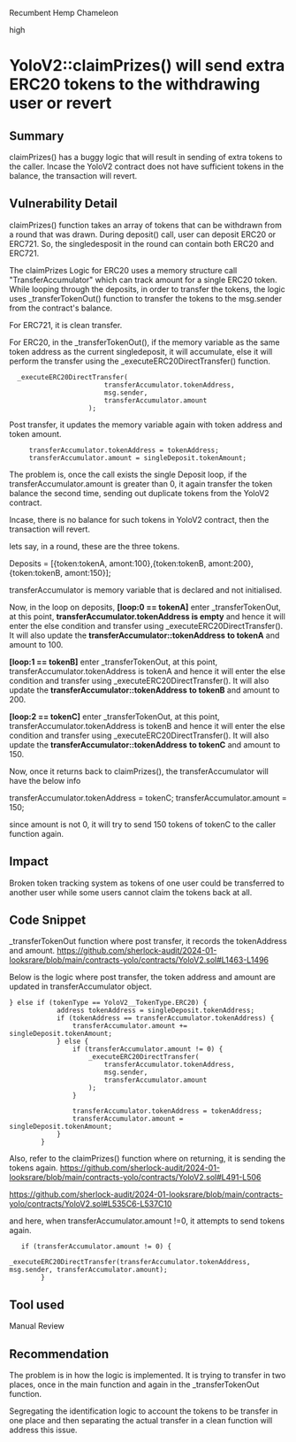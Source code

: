 Recumbent Hemp Chameleon

high

# YoloV2::claimPrizes() will send extra ERC20 tokens to the withdrawing user or revert

## Summary
claimPrizes() has a buggy logic that will result in sending of extra tokens to the caller. Incase the YoloV2 contract does not have sufficient tokens in the balance, the transaction will revert.

## Vulnerability Detail
claimPrizes() function takes an array of tokens that can be withdrawn from a round that was drawn.
During deposit() call, user can deposit ERC20 or ERC721. So, the singledesposit in the round can contain both ERC20 and ERC721.

The claimPrizes Logic for ERC20 uses a memory structure call "TransferAccumulator" which can track amount for a single ERC20 token. While looping through the deposits, in order to transfer the tokens, the logic uses _transferTokenOut() function to transfer the tokens to the msg.sender from the contract's balance.

For ERC721, it is clean transfer.

For ERC20, in the _transferTokenOut(), if the memory variable as the same token address as the current singledeposit, it will accumulate, else it will perform the transfer using the _executeERC20DirectTransfer() function. 

```solidity
  _executeERC20DirectTransfer(
                        transferAccumulator.tokenAddress,
                        msg.sender,
                        transferAccumulator.amount
                    );
```

Post transfer, it updates the memory variable again with token address  and token amount.

```solidity
     transferAccumulator.tokenAddress = tokenAddress;
     transferAccumulator.amount = singleDeposit.tokenAmount;
```
The problem is, once the call exists the single Deposit loop, if the transferAccumulator.amount is greater than 0, it again transfer the token balance the second time, sending out duplicate tokens from the YoloV2 contract.

Incase, there is no balance for such tokens in YoloV2 contract, then the transaction will revert.

lets say, in a round, these are the three tokens.
    
Deposits = [{token:tokenA, amont:100},{token:tokenB, amont:200},{token:tokenB, amont:150}];
   
transferAccumulator is memory variable that is declared and not initialised.

Now, in the loop on deposits,
**[loop:0 == tokenA]** enter _transferTokenOut, at this point, **transferAccumulator.tokenAddress is empty** and hence
                                    it will enter the else condition and transfer using _executeERC20DirectTransfer().
                                    It will also update the **transferAccumulator::tokenAddress** **to tokenA** and amount to 100.

**[loop:1 == tokenB]** enter _transferTokenOut, at this point, transferAccumulator.tokenAddress is tokenA and hence
                                    it will enter the else condition and transfer using _executeERC20DirectTransfer().
                                    It will also update the **transferAccumulator::tokenAddress** **to tokenB** and amount to 200.

**[loop:2 == tokenC]** enter _transferTokenOut, at this point, transferAccumulator.tokenAddress is tokenB and hence
                                    it will enter the else condition and transfer using _executeERC20DirectTransfer().
                                    It will also update the **transferAccumulator::tokenAddress** **to tokenC** and amount to 150.


Now, once it returns back to claimPrizes(), the transferAccumulator will have the below info

  transferAccumulator.tokenAddress = tokenC;
  transferAccumulator.amount = 150;

since amount is not 0, it will try to send 150 tokens of tokenC to the caller function again.


## Impact
Broken token tracking system as tokens of one user could be transferred to another user while some users cannot claim the tokens back at all.

## Code Snippet
_transferTokenOut function where post transfer, it records the tokenAddress and amount.
https://github.com/sherlock-audit/2024-01-looksrare/blob/main/contracts-yolo/contracts/YoloV2.sol#L1463-L1496

Below is the logic where post transfer, the token address and amount are updated in transferAccumulator object.

```solidity
} else if (tokenType == YoloV2__TokenType.ERC20) {
            address tokenAddress = singleDeposit.tokenAddress;
            if (tokenAddress == transferAccumulator.tokenAddress) {
                transferAccumulator.amount += singleDeposit.tokenAmount;
            } else {
                if (transferAccumulator.amount != 0) {
                    _executeERC20DirectTransfer(
                        transferAccumulator.tokenAddress,
                        msg.sender,
                        transferAccumulator.amount
                    );
                }

                transferAccumulator.tokenAddress = tokenAddress;
                transferAccumulator.amount = singleDeposit.tokenAmount;
            }
        }
```

Also, refer to the  claimPrizes() function where on returning, it is sending the tokens again.
https://github.com/sherlock-audit/2024-01-looksrare/blob/main/contracts-yolo/contracts/YoloV2.sol#L491-L506


https://github.com/sherlock-audit/2024-01-looksrare/blob/main/contracts-yolo/contracts/YoloV2.sol#L535C6-L537C10

and here, when transferAccumulator.amount !=0, it attempts to send tokens again.
```solidity
   if (transferAccumulator.amount != 0) {
            _executeERC20DirectTransfer(transferAccumulator.tokenAddress, msg.sender, transferAccumulator.amount);
        }
```

## Tool used
Manual Review

## Recommendation
The problem is in how the logic is implemented. It is trying to transfer in two places, once in the main function and again in the _transferTokenOut function.

Segregating the identification logic to account the tokens to be transfer in one place and then separating the actual transfer in a clean function will address this issue.
